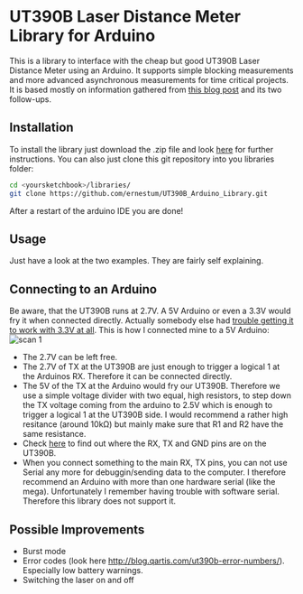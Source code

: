 UT390B Laser Distance Meter Library for Arduino
===============================================

This is a library to interface with the cheap but good UT390B Laser Distance Meter using an Arduino.
It supports simple blocking measurements and more advanced asynchronous measurements for time critical projects.
It is based mostly on information gathered from [this blog post](http://blog.qartis.com/arduino-laser-distance-meter/) and its two follow-ups.

Installation
------------
To install the library just download the .zip file and look [here](http://arduino.cc/en/Guide/Libraries) for further instructions.
You can also just clone this git repository into you libraries folder:
```Bash
cd <yoursketchbook>/libraries/
git clone https://github.com/ernestum/UT390B_Arduino_Library.git
```
After a restart of the arduino IDE you are done!

Usage
-----
Just have a look at the two examples. They are fairly self explaining.

Connecting to an Arduino
------------------------
Be aware, that the UT390B runs at 2.7V. A 5V Arduino or even a 3.3V would fry it when connected directly. Actually somebody else had [trouble getting it to work with 3.3V at all](https://github.com/erniejunior/UT390B_Arduino_Library/issues/2#issuecomment-163421915). This is how I connected mine to a 5V Arduino:
![scan 1](https://cloud.githubusercontent.com/assets/1250234/9354402/5a5db5d6-4670-11e5-9d61-9cdacc2f461e.jpeg)
* The 2.7V can be left free.
* The 2.7V of TX at the UT390B are just enough to trigger a logical 1 at the Arduinos RX. Therefore it can be connected directly.
* The 5V of the TX at the Arduino would fry our UT390B. Therefore we use a simple voltage divider with two equal, high resistors, to step down the TX voltage coming from the arduino to 2.5V which is enough to trigger a logical 1 at the UT390B side. I would recommend a rather high resitance (around 10kΩ) but mainly make sure that R1 and R2 have the same resistance.
* Check [here](http://blog.qartis.com/arduino-laser-distance-meter/) to find out where the RX, TX and GND pins are on the UT390B.
* When you connect something to the main RX, TX pins, you can not use Serial any more for debuggin/sending data to the computer. I therefore recommend an Arduino with more than one hardware serial (like the mega). Unfortunately I remember having trouble with software serial. Therefore this library does not support it.

Possible Improvements
---------------------
* Burst mode
* Error codes (look here http://blog.qartis.com/ut390b-error-numbers/). Especially low battery warnings.
* Switching the laser on and off
